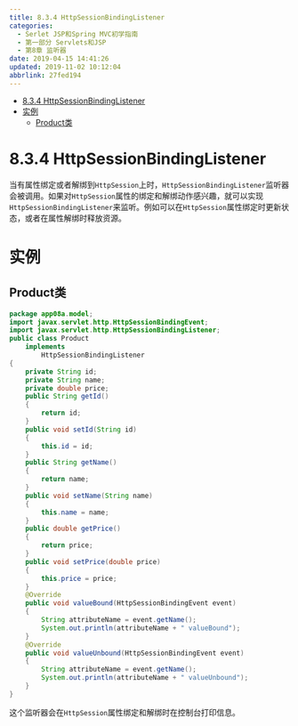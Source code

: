 ```yaml
---
title: 8.3.4 HttpSessionBindingListener
categories: 
  - Serlet JSP和Spring MVC初学指南
  - 第一部分 Servlets和JSP
  - 第8章 监听器
date: 2019-04-15 14:41:26
updated: 2019-11-02 10:12:04
abbrlink: 27fed194
---
```

<div id='my_toc'>

- [8.3.4 HttpSessionBindingListener](/JavaReadingNotes/27fed194/#8-3-4-HttpSessionBindingListener)
- [实例](/JavaReadingNotes/27fed194/#实例)
    - [Product类](/JavaReadingNotes/27fed194/#Product类)

</div>
<!--more-->
<script>if (navigator.platform.toLowerCase() == 'win32'){document.getElementById('my_toc').style.display = 'none';}</script>

<!--end-->
# 8.3.4 HttpSessionBindingListener #
当有属性绑定或者解绑到`HttpSession`上时，`HttpSessionBindingListener`监听器会被调用。如果对`HttpSession`属性的绑定和解绑动作感兴趣，就可以实现`HttpSessionBindingListener`来监听。例如可以在`HttpSession`属性绑定时更新状态，或者在属性解绑时释放资源。
# 实例 #
## Product类 ##
```java
package app08a.model;
import javax.servlet.http.HttpSessionBindingEvent;
import javax.servlet.http.HttpSessionBindingListener;
public class Product
	implements
		HttpSessionBindingListener
{
	private String id;
	private String name;
	private double price;
	public String getId()
	{
		return id;
	}
	public void setId(String id)
	{
		this.id = id;
	}
	public String getName()
	{
		return name;
	}
	public void setName(String name)
	{
		this.name = name;
	}
	public double getPrice()
	{
		return price;
	}
	public void setPrice(double price)
	{
		this.price = price;
	}
	@Override
	public void valueBound(HttpSessionBindingEvent event)
	{
		String attributeName = event.getName();
		System.out.println(attributeName + " valueBound");
	}
	@Override
	public void valueUnbound(HttpSessionBindingEvent event)
	{
		String attributeName = event.getName();
		System.out.println(attributeName + " valueUnbound");
	}
}
```
这个监听器会在`HttpSession`属性绑定和解绑时在控制台打印信息。

